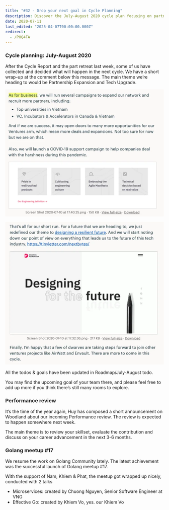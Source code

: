 ```yaml
---
title: "#32 - Drop your next goal in Cycle Planning"
description: Discover the July-August 2020 cycle plan focusing on partnership expansion, tech upgrades, upcoming performance reviews, and highlights from Golang Meetup
date: 2020-07-11
last_edited: "2025-04-07T00:00:00.000Z"
redirect:
  - /PHQ4FA
---
```


### Cycle planning: July-August 2020

After the Cycle Report and the part retreat last week, some of us have collected and decided what will happen in the next cycle. We have a short wrap-up at the comment below this message. The main theme we’re heading to would be Partnership Expansion and Tech Upgrade.

![](assets/notion-image-1744007027085-0u46h.webp)

![](assets/notion-image-1744007027400-22nip.webp)

All the todos & goals have been updated in Roadmap/July-August todo.

You may find the upcoming goal of your team there, and please feel free to add up more if you think there’s still many rooms to explore.

### Performance review

It’s the time of the year again, Huy has composed a short announcement on Woodland about our incoming Performance review. The review is expected to happen somewhere next week.

The main theme is to review your skillset, evaluate the contribution and discuss on your career advancement in the next 3-6 months.

### Golang meetup #17

We resume the work on Golang Community lately. The latest achievement was the successful launch of Golang meetup #17.

With the support of Nam, Khiem & Phat, the meetup got wrapped up nicely, conducted with 2 talks

- Microservices: created by Chuong Nguyen, Senior Software Engineer at VNG
- Effective Go: created by Khiem Vo, yes. our Khiem Vo
